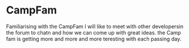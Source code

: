 # CampFam
Familiarising with the CampFam
I will like to meet with other developersin the forum to chatn  and how we can come up with great ideas. the Camp fam is getting more and more and more teresting with each passing day.
